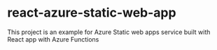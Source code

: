 # react-azure-static-web-app
This project is an example for Azure Static web apps service built with React app with Azure Functions
